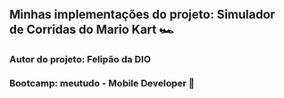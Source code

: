 ## Minhas implementações do projeto: Simulador de Corridas do Mario Kart 🏎
### Autor do projeto: Felipão da DIO
### Bootcamp: meutudo - Mobile Developer 📱